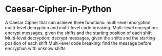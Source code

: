 # Caesar-Cipher-in-Python
A Caesar Cipher that can achieve three functions: multi-level encryption, multi-level decryption and multi-level code breaking. 
Multi-level encryption: encrypt messages, given the shifts and the starting position of each shift
Multi-level decryption: decrypt messages, given the shifts and the starting position of each shift
Multi-level code breaking: find the message before encryption with unknow shifts
